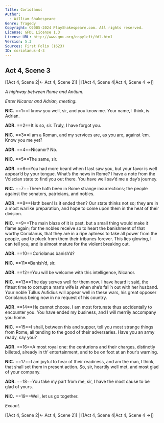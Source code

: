 ```yaml
---
Title: Coriolanus
Author: 
  - William Shakespeare
Genre: Tragedy
Copyright: ©2005-2024 PlayShakespeare.com. All rights reserved.
License: GFDL License 1.3
License URL: http://www.gnu.org/copyleft/fdl.html
Version: 5.3
Sources: First Folio (1623)
ID: coriolanus-4-3
---
```


## Act 4, Scene 3
[[Act 4, Scene 2|← Act 4, Scene 2]] | [[Act 4, Scene 4|Act 4, Scene 4 →]]

*A highway between Rome and Antium.*

*Enter Nicanor and Adrian, meeting.*

**NIC.**
==1==I know you well, sir, and you know me. Your name, I think, is Adrian.

**ADR.**
==2==It is so, sir. Truly, I have forgot you.

**NIC.**
==3==I am a Roman, and my services are, as you are, against ’em. Know you me yet?

**ADR.**
==4==Nicanor? No.

**NIC.**
==5==The same, sir.

**ADR.**
==6==You had more beard when I last saw you, but your favor is well appear’d by your tongue. What’s the news in Rome? I have a note from the Volscian state to find you out there. You have well sav’d me a day’s journey.

**NIC.**
==7==There hath been in Rome strange insurrections; the people against the senators, patricians, and nobles.

**ADR.**
==8==Hath been! Is it ended then? Our state thinks not so; they are in a most warlike preparation, and hope to come upon them in the heat of their division.

**NIC.**
==9==The main blaze of it is past, but a small thing would make it flame again; for the nobles receive so to heart the banishment of that worthy Coriolanus, that they are in a ripe aptness to take all power from the people, and to pluck from them their tribunes forever. This lies glowing, I can tell you, and is almost mature for the violent breaking out.

**ADR.**
==10==Coriolanus banish’d?

**NIC.**
==11==Banish’d, sir.

**ADR.**
==12==You will be welcome with this intelligence, Nicanor.

**NIC.**
==13==The day serves well for them now. I have heard it said, the fittest time to corrupt a man’s wife is when she’s fall’n out with her husband. Your noble Tullus Aufidius will appear well in these wars, his great opposer Coriolanus being now in no request of his country.

**ADR.**
==14==He cannot choose. I am most fortunate thus accidentally to encounter you. You have ended my business, and I will merrily accompany you home.

**NIC.**
==15==I shall, between this and supper, tell you most strange things from Rome, all tending to the good of their adversaries. Have you an army ready, say you?

**ADR.**
==16==A most royal one: the centurions and their charges, distinctly billeted, already in th’ entertainment, and to be on foot at an hour’s warning.

**NIC.**
==17==I am joyful to hear of their readiness, and am the man, I think, that shall set them in present action. So, sir, heartily well met, and most glad of your company.

**ADR.**
==18==You take my part from me, sir, I have the most cause to be glad of yours.

**NIC.**
==19==Well, let us go together.

*Exeunt.*

[[Act 4, Scene 2|← Act 4, Scene 2]] | [[Act 4, Scene 4|Act 4, Scene 4 →]]